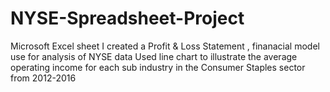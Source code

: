# NYSE-Spreadsheet-Project
Microsoft Excel sheet
I created a Profit & Loss Statement , finanacial model use for analysis of NYSE data 
Used line chart to illustrate the average operating income for each sub industry in the Consumer Staples sector from 2012-2016
